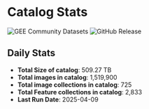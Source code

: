 # Catalog Stats

![GEE Community Datasets](https://img.shields.io/endpoint?url=https://gist.githubusercontent.com/samapriya/34bc0c1280d475d3a69e3b60a706226e/raw/community.json)
![GitHub Release](https://img.shields.io/github/v/release/samapriya/awesome-gee-community-datasets)

## Daily Stats

<!-- START_MARKER -->
* **Total Size of catalog**: 509.27 TB
* **Total images in catalog**: 1,519,900
* **Total image collections in catalog**: 725
* **Total Feature collections in catalog**: 2,833
* **Last Run Date**: 2025-04-09
<!-- END_MARKER -->
